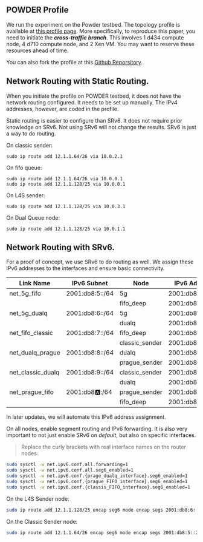 ## POWDER Profile
We run the experiment on the Powder testbed. The topology profile is available at [this profile page](https://www.powderwireless.net/p/nyunetworks/e2e_separate_queues). More specifically, to reproduce this paper, you need to initiate the ***cross-traffic branch***. This involves 1 d434 compute node, 4 d710 compute node, and 2 Xen VM. You may want to reserve these resources ahead of time. 

You can also fork the profile at this [Github Reporsitory](https://github.com/PeterYaoNYU/cloudlab_e2e_topology/tree/cross-traffic). 

## Network Routing with Static Routing. 
When you initiate the profile on POWDER testbed, it does not have the network routing configured. It needs to be set up manually. The IPv4 addresses, however, are coded in the profile. 

Static routing is easier to configure than SRv6. It does not require prior knowledge on SRv6. Not using SRv6 will not change the results. SRv6 is just a way to do routing. 

On classic sender:
```
sudo ip route add 12.1.1.64/26 via 10.0.2.1
```

On fifo queue:
```
sudo ip route add 12.1.1.64/26 via 10.0.0.1
sudo ip route add 12.1.1.128/25 via 10.0.0.1
```
On 
L4S sender:
```
sudo ip route add 12.1.1.128/25 via 10.0.3.1
```

On Dual Queue node:
```
sudo ip route add 12.1.1.128/25 via 10.0.1.1
```


## Network Routing with SRv6. 

For a proof of concept, we use SRv6 to do routing as well. We assign these IPv6 addresses to the interfaces and ensure basic connectivity. 

| Link Name         | IPv6 Subnet     | Node            | IPv6 Address      |
|--------------------|-----------------|-----------------|-------------------|
| net_5g_fifo       | 2001:db8:5::/64 | 5g              | 2001:db8:5::1/64  |
|                   |                 | fifo_deep       | 2001:db8:5::2/64  |
| net_5g_dualq      | 2001:db8:6::/64 | 5g              | 2001:db8:6::1/64  |
|                   |                 | dualq           | 2001:db8:6::2/64  |
| net_fifo_classic  | 2001:db8:7::/64 | fifo_deep       | 2001:db8:7::1/64  |
|                   |                 | classic_sender  | 2001:db8:7::2/64  |
| net_dualq_prague  | 2001:db8:8::/64 | dualq           | 2001:db8:8::1/64  |
|                   |                 | prague_sender   | 2001:db8:8::2/64  |
| net_classic_dualq | 2001:db8:9::/64 | classic_sender  | 2001:db8:9::1/64  |
|                   |                 | dualq           | 2001:db8:9::2/64  |
| net_prague_fifo   | 2001:db8:a::/64 | prague_sender   | 2001:db8:a::1/64  |
|                   |                 | fifo_deep       | 2001:db8:a::2/64  |


In later updates, we will automate this IPv6 address assignment. 

On all nodes, enable segment routing and IPv6 forwarding. It is also very important to not just enable SRv6 on *default*, but also on specific interfaces. 

> Replace the curly brackets with real interface names on the router nodes. 
```bash
sudo sysctl -w net.ipv6.conf.all.forwarding=1
sudo sysctl -w net.ipv6.conf.all.seg6_enabled=1
sudo sysctl -w net.ipv6.conf.{prage_dualq_interface}.seg6_enabled=1
sudo sysctl -w net.ipv6.conf.{prague_FIFO_interface}.seg6_enabled=1
sudo sysctl -w net.ipv6.conf.{classis_FIFO_interface}.seg6_enabled=1
```

On the L4S Sender node:
```bash
sudo ip route add 12.1.1.128/25 encap seg6 mode encap segs 2001:db8:6::2 dev {Interface to DualQ Node}
```

On the Classic Sender node:
```bash
sudo ip route add 12.1.1.64/26 encap seg6 mode encap segs 2001:db8:5::2 dev {Interface to FIFO Node}
```